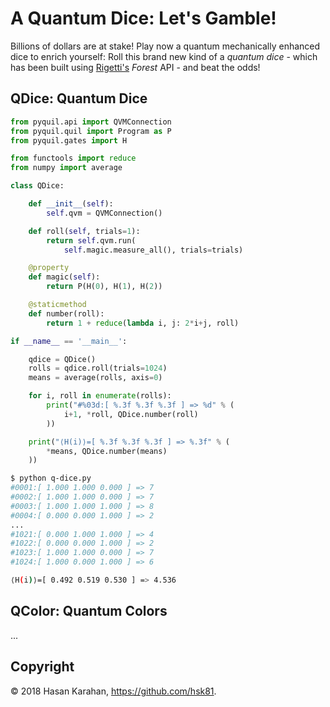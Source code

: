 # A Quantum Dice: Let's Gamble!

Billions of dollars are at stake! Play now a quantum mechanically enhanced dice to enrich yourself: Roll this brand new kind of a *quantum dice* - which has been built using [Rigetti's](https://www.rigetti.com/) *Forest* API - and beat the odds!

## QDice: Quantum Dice

```python
from pyquil.api import QVMConnection
from pyquil.quil import Program as P
from pyquil.gates import H
```

```python
from functools import reduce
from numpy import average
```

```python
class QDice:

    def __init__(self):
        self.qvm = QVMConnection()

    def roll(self, trials=1):
        return self.qvm.run(
            self.magic.measure_all(), trials=trials)

    @property
    def magic(self):
        return P(H(0), H(1), H(2))

    @staticmethod
    def number(roll):
        return 1 + reduce(lambda i, j: 2*i+j, roll)
```

```python
if __name__ == '__main__':

    qdice = QDice()
    rolls = qdice.roll(trials=1024)
    means = average(rolls, axis=0)

    for i, roll in enumerate(rolls):
        print("#%03d:[ %.3f %.3f %.3f ] => %d" % (
            i+1, *roll, QDice.number(roll)
        ))

    print("⟨H(i)⟩=[ %.3f %.3f %.3f ] => %.3f" % (
        *means, QDice.number(means)
    ))
```

```bash
$ python q-dice.py
#0001:[ 1.000 1.000 0.000 ] => 7
#0002:[ 1.000 1.000 0.000 ] => 7
#0003:[ 1.000 1.000 1.000 ] => 8
#0004:[ 0.000 0.000 1.000 ] => 2
...
#1021:[ 0.000 1.000 1.000 ] => 4
#1022:[ 0.000 0.000 1.000 ] => 2
#1023:[ 1.000 1.000 0.000 ] => 7
#1024:[ 1.000 0.000 1.000 ] => 6
```

```bash
⟨H(i)⟩=[ 0.492 0.519 0.530 ] => 4.536
```

## QColor: Quantum Colors
...

## Copyright

 © 2018 Hasan Karahan, https://github.com/hsk81.

